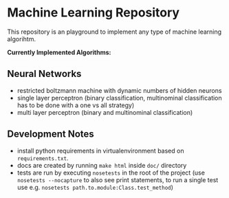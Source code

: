 # Machine Learning Repository

This repository is an playground to implement any type of machine learning algorihtm.

**Currently Implemented Algorithms:**

## Neural Networks
* restricted boltzmann machine with dynamic numbers of hidden neurons
* single layer perceptron (binary classification, multinominal classification has to be done with a one vs all strategy)
* multi layer perceptron (binary and multinominal classification)


## Development Notes
* install python requirements in virtualenvironment based on `requirements.txt`.
* docs are created by running `make html` inside `doc/` directory
* tests are run by executing `nosetests` in the root of the project (use `nosetests --nocapture` to also see print statements, to run a single test use e.g. `nosetests path.to.module:Class.test_method`)